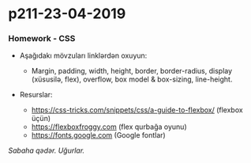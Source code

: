 # p211-23-04-2019

### Homework - CSS
- Aşağıdakı mövzuları linklərdən oxuyun:
  - Margin, padding, width, height, border, border-radius, display (xüsusilə, flex), overflow, box model & box-sizing, line-height.
  
- Resurslar:
  - https://css-tricks.com/snippets/css/a-guide-to-flexbox/ (flexbox üçün)
  - https://flexboxfroggy.com (flex qurbağa oyunu)
  - https://fonts.google.com (Google fontlar)
  
*Sabaha qədər. Uğurlar.*
